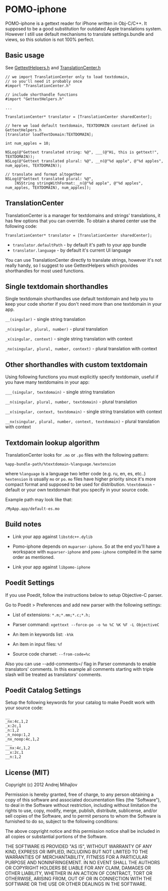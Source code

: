 # POMO-iphone

POMO-iphone is a gettext reader for iPhone written in Obj-C/C++. It supposed to be a good substitution for outdated Apple translations system. However I still use default mechanisms to translate settings.bundle and views, so this solution is not 100% perfect.

## Basic usage

See [GettextHelpers.h](https://github.com/pronebird/pomo-iphone/blob/master/pomo-iphone/GettextHelpers.h) and [TranslationCenter.h](https://github.com/pronebird/pomo-iphone/blob/master/pomo-iphone/TranslationCenter.h)

    // we import TranslationCenter only to load textdomain,
    // so you'll need it probably once
    #import "TranslationCenter.h"

    // include shorthandle functions
    #import "GettextHelpers.h"

    ...

    TranslationCenter* translator = [TranslationCenter sharedCenter];

    // here we load default textdomain, TEXTDOMAIN constant defined in GettextHelpers.h
    [translator loadTextDomain:TEXTDOMAIN];

    int num_apples = 10;

    NSLog(@"Gettext translated string: %@", ___(@"Hi, this is gettext!", TEXTDOMAIN));
    NSLog(@"Gettext translated plural: %@", __n(@"%d apple", @"%d apples", num_apples, TEXTDOMAIN));

    // translate and format altogether
    NSLog(@"Gettext translated plural: %@",
        [NSString stringWithFormat:__n(@"%d apple", @"%d apples", num_apples, TEXTDOMAIN), num_apples]);

## TranslationCenter

TranslationCenter is a manager for textdomains and strings' translations, it has few options that you can override. To obtain a shared center use the following code:

    TranslationCenter* translator = [TranslationCenter sharedCenter];

- `translator.defaultPath` - by default it's path to your app bundle
- `translator.language` - by default it's current UI language

You can use TranslationCenter directly to translate strings, however it's not really handy, so I suggest to use GettextHelpers which provides shorthandles for most used functions.

## Single textdomain shorthandles

Single textdomain shorthandles use default textdomain and help you to keep your code shorter if you don't need more than one textdomain in your app.

`__(singular)` - single string translation

`_n(singular, plural, number)` - plural translation

`_x(singular, context)` - single string translation with context

`_nx(singular, plural, number, context)` - plural translation with context

## Other shorthandles with custom textdomain

Using following functions you must explicitly specify textdomain, useful if you have many textdomains in your app:

`___(singular, textdomain)` - single string translation

`__n(singular, plural, number, textdomain)` - plural translation

`__x(singular, context, textdomain)` - single string translation with context

`__nx(singular, plural, number, context, textdomain)` - plural translation with context

## Textdomain lookup algorithm

TranslationCenter looks for `.mo` or `.po` files with the following pattern:

`%app-bundle-path/%textdomain-%language.%extension`

where `%language` is a language two letter code (e.g. ru, en, es, etc..)
`%extension` is usually `mo` or `po`. `mo` files have higher priority since it's more compact format and supposed to be used for distribution.
`%textdomain` - default or your own textdomain that you specify in your source code.

Example path may look like that:

`/MyApp.app/default-es.mo`

## Build notes

- Link your app against `libstdc++.dylib`

- Pomo-iphone depends on `muparser-iphone`. So at the end you'll have a workspace with `muparser-iphone` and `pomo-iphone` compiled in the same order as mentioned.

- Link your app against `libpomo-iphone`

## Poedit Settings

If you use Poedit, follow the instructions below to setup Objective-C parser.

Go to Poedit > Preferences and add new parser with the following settings:

- List of extensions:
`*.m;*.mm;*.c;*.h;`

- Parser command:
`xgettext --force-po -o %o %C %K %F -L ObjectiveC`

- An item in keywords list:
`-k%k`

- An item in input files:
`%f`

- Source code charset:
`--from-code=%c`

Also you can use --add-comments=/ flag in Parser commands to enable translators' comments. In this example all comments starting with triple slash will be treated as translators' comments.

## Poedit Catalog Settings

Setup the following keywords for your catalog to make Poedit work with your source code:

    __
    _nx:4c,1,2
    _x:2c,1
    _n:1,2
    _n_noop:1,2
    _nx_noop:4c,1,2
    ___
    __nx:4c,1,2
    __x:2c,1
    __n:1,2


## License (MIT)

Copyright (c) 2012 Andrej Mihajlov

Permission is hereby granted, free of charge, to any person obtaining a copy of this software and associated documentation files (the "Software"), to deal in the Software without restriction, including without limitation the rights to use, copy, modify, merge, publish, distribute, sublicense, and/or sell copies of the Software, and to permit persons to whom the Software is furnished to do so, subject to the following conditions:

The above copyright notice and this permission notice shall be included in all copies or substantial portions of the Software.

THE SOFTWARE IS PROVIDED "AS IS", WITHOUT WARRANTY OF ANY KIND, EXPRESS OR IMPLIED, INCLUDING BUT NOT LIMITED TO THE WARRANTIES OF MERCHANTABILITY, FITNESS FOR A PARTICULAR PURPOSE AND NONINFRINGEMENT. IN NO EVENT SHALL THE AUTHORS OR COPYRIGHT HOLDERS BE LIABLE FOR ANY CLAIM, DAMAGES OR OTHER LIABILITY, WHETHER IN AN ACTION OF CONTRACT, TORT OR OTHERWISE, ARISING FROM, OUT OF OR IN CONNECTION WITH THE SOFTWARE OR THE USE OR OTHER DEALINGS IN THE SOFTWARE.
